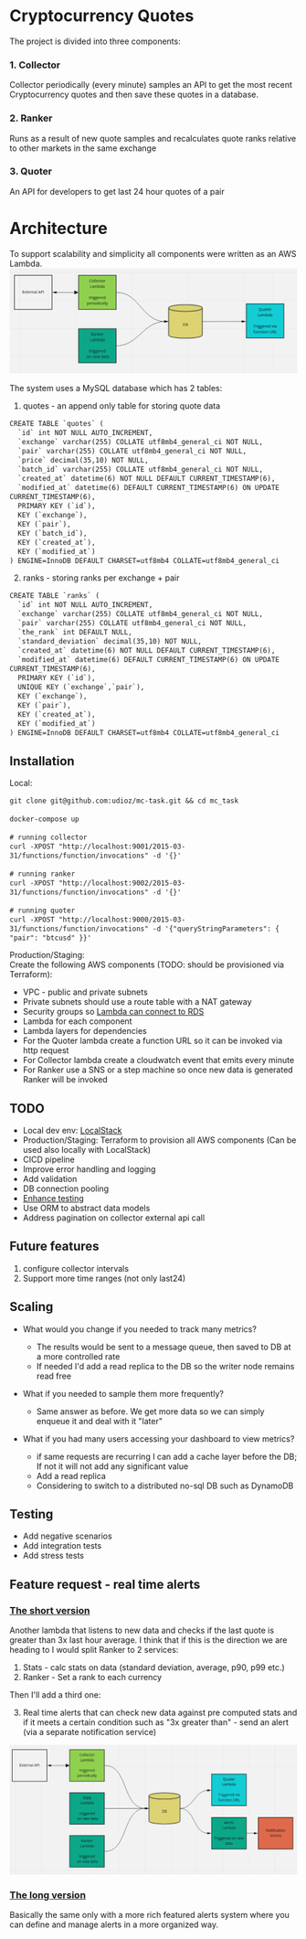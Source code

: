 # Cryptocurrency Quotes

The project is divided into three components: 
### 1. Collector
Collector periodically (every minute) samples an API to get the most recent Cryptocurrency quotes and then save these quotes in a database.

### 2. Ranker
Runs as a result of new quote samples and recalculates quote ranks relative to other markets in the same exchange

### 3. Quoter
An API for developers to get last 24 hour quotes of a pair

# Architecture
To support scalability and simplicity all components were written as an AWS Lambda.
![Arc](./images/mc.jpg)

The system uses a MySQL database which has 2 tables:
1. quotes - an append only table for storing quote data
```
CREATE TABLE `quotes` (
  `id` int NOT NULL AUTO_INCREMENT,
  `exchange` varchar(255) COLLATE utf8mb4_general_ci NOT NULL,
  `pair` varchar(255) COLLATE utf8mb4_general_ci NOT NULL,
  `price` decimal(35,10) NOT NULL,
  `batch_id` varchar(255) COLLATE utf8mb4_general_ci NOT NULL,
  `created_at` datetime(6) NOT NULL DEFAULT CURRENT_TIMESTAMP(6),
  `modified_at` datetime(6) DEFAULT CURRENT_TIMESTAMP(6) ON UPDATE CURRENT_TIMESTAMP(6),
  PRIMARY KEY (`id`),
  KEY (`exchange`),
  KEY (`pair`),
  KEY (`batch_id`),
  KEY (`created_at`),
  KEY (`modified_at`)
) ENGINE=InnoDB DEFAULT CHARSET=utf8mb4 COLLATE=utf8mb4_general_ci
```
2. ranks - storing ranks per exchange + pair
```
CREATE TABLE `ranks` (
  `id` int NOT NULL AUTO_INCREMENT,
  `exchange` varchar(255) COLLATE utf8mb4_general_ci NOT NULL,
  `pair` varchar(255) COLLATE utf8mb4_general_ci NOT NULL,
  `the_rank` int DEFAULT NULL,
  `standard_deviation` decimal(35,10) NOT NULL,
  `created_at` datetime(6) NOT NULL DEFAULT CURRENT_TIMESTAMP(6),
  `modified_at` datetime(6) DEFAULT CURRENT_TIMESTAMP(6) ON UPDATE CURRENT_TIMESTAMP(6),
  PRIMARY KEY (`id`),
  UNIQUE KEY (`exchange`,`pair`),
  KEY (`exchange`),
  KEY (`pair`),
  KEY (`created_at`),
  KEY (`modified_at`)
) ENGINE=InnoDB DEFAULT CHARSET=utf8mb4 COLLATE=utf8mb4_general_ci
```

## Installation
Local:<br/>
```
git clone git@github.com:udioz/mc-task.git && cd mc_task

docker-compose up

# running collector
curl -XPOST "http://localhost:9001/2015-03-31/functions/function/invocations" -d '{}'

# running ranker
curl -XPOST "http://localhost:9002/2015-03-31/functions/function/invocations" -d '{}'

# running quoter
curl -XPOST "http://localhost:9000/2015-03-31/functions/function/invocations" -d '{"queryStringParameters": { "pair": "btcusd" }}'
```
Production/Staging:<br/>
Create the following AWS components (TODO: should be provisioned via Terraform):
- VPC - public and private subnets
- Private subnets should use a route table with a NAT gateway
- Security groups so [Lambda can connect to RDS](https://aws.amazon.com/premiumsupport/knowledge-center/connect-lambda-to-an-rds-instance/)
- Lambda for each component
- Lambda layers for dependencies
- For the Quoter lambda create a function URL so it can be invoked via http request
- For Collector lambda create a cloudwatch event that emits every minute
- For Ranker use a SNS or a step machine so once new data is generated Ranker will be invoked

## TODO
- Local dev env: [LocalStack](https://localstack.cloud/)
- Production/Staging: Terraform to provision all AWS components (Can be used also locally with LocalStack)
- CICD pipeline
- Improve error handling and logging
- Add validation
- DB connection pooling
- [Enhance testing](#testing)
- Use ORM to abstract data models
- Address pagination on collector external api call

## Future features
1. configure collector intervals
2. Support more time ranges (not only last24)

## Scaling
- What would you change if you needed to track many metrics?
    * The results would be sent to a message queue, then saved to DB at a more controlled rate 
    * If needed I'd add a read replica to the DB so the writer node remains read free

- What if you needed to sample them more frequently?
    * Same answer as before. We get more data so we can simply enqueue it and deal with it "later"
    
- What if you had many users accessing your dashboard to view metrics?
    * if same requests are recurring I can add a cache layer before the DB; If not it will not add any significant value
    * Add a read replica
    * Considering to switch to a distributed no-sql DB such as DynamoDB

## Testing
- Add negative scenarios
- Add integration tests
- Add stress tests

##  Feature request - real time alerts
### <u>The short version</u>
Another lambda that listens to new data and checks if the last quote is greater than 3x last hour average.
I think that if this is the direction we are heading to I would split Ranker to 2 services:
1. Stats - calc stats on data (standard deviation, average, p90, p99 etc.)
2. Ranker - Set a rank to each currency

Then I'll add a third one:

3. Real time alerts that can check new data against pre computed stats and if it meets a certain condition such as "3x greater than" - send an alert (via a separate notification service)

![Enhanced](/images/mc-enhanced.png)

### <u>The long version</u>
Basically the same only with a more rich featured alerts system where you can define and manage alerts in a more organized way.
